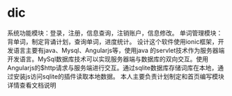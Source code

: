 # dic
系统功能模块：登录，注册，信息查询，注销账户，信息修改。
单词管理模块：背单词，制定背诵计划，查询单词，进度统计。
设计这个软件使用ionic框架，开发语言主要有java、Mysql、Angularjs等，使用java 的servlet技术作为服务器端开发语言。MySql数据库技术可以实现服务器端与数据库的双向交互。使用Angularjs的$http请求与服务端进行交互。通过sqlite数据库存储词库在本地，通过安装js访问sqlite的插件读取本地数据。
本人主要负责计划制定和首页编写模块 详情查看文档说明
